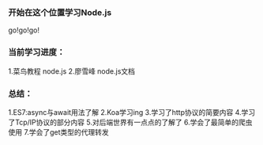 ### 开始在这个位置学习Node.js
go!go!go!
### 当前学习进度：
1.菜鸟教程 node.js 
2.廖雪峰 node.js文档
### 总结：
1.ES7:async与await用法了解
2.Koa学习ing
3.学习了http协议的简要内容
4.学习了Tcp/IP协议的部分内容
5.对后端世界有一点点的了解了
6.学会了最简单的爬虫使用
7.学会了get类型的代理转发